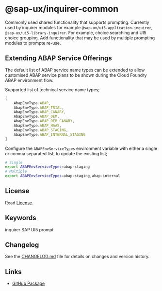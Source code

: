 # @sap-ux/inquirer-common

Commonly used shared functionality that supports prompting. Currently used by inquirer modules for example `@sap-ux/ui5-application-inquirer`, `@sap-ux/ui5-library-inquirer`. For example, choice searching and UI5 choice grouping. Add functionality that may be used by multiple prompting modules to prompte re-use.

## Extending ABAP Service Offerings

The default list of ABAP service name types can be extended to allow customised ABAP service plans to be shown during the Cloud Foundry ABAP environment flow.

Supported list of technical service name types;

```TypeScript
[
    AbapEnvType.ABAP,
    AbapEnvType.ABAP_TRIAL,
    AbapEnvType.ABAP_CANARY,
    AbapEnvType.ABAP_OEM,
    AbapEnvType.ABAP_OEM_CANARY,
    AbapEnvType.ABAP_HAAS,
    AbapEnvType.ABAP_STAGING,
    AbapEnvType.ABAP_INTERNAL_STAGING
]
```

Configure the `ABAPEnvServiceTypes` environment variable with either a single or comma separated list, to update the existing list;

```bash
# Single
export ABAPEnvServiceTypes=abap-staging
# Multiple
export ABAPEnvServiceTypes=abap-staging,abap-internal
```



## License

Read [License](./LICENSE).

## Keywords
inquirer
SAP
UI5
prompt

## Changelog

See the [CHANGELOG.md](https://github.com/SAP/open-ux-tools/blob/main/packages/inquirer-common/CHANGELOG.md) file for details on changes and version history.
## Links

- [GitHub Package](https://github.com/SAP/open-ux-tools/tree/main/packages/inquirer-common)